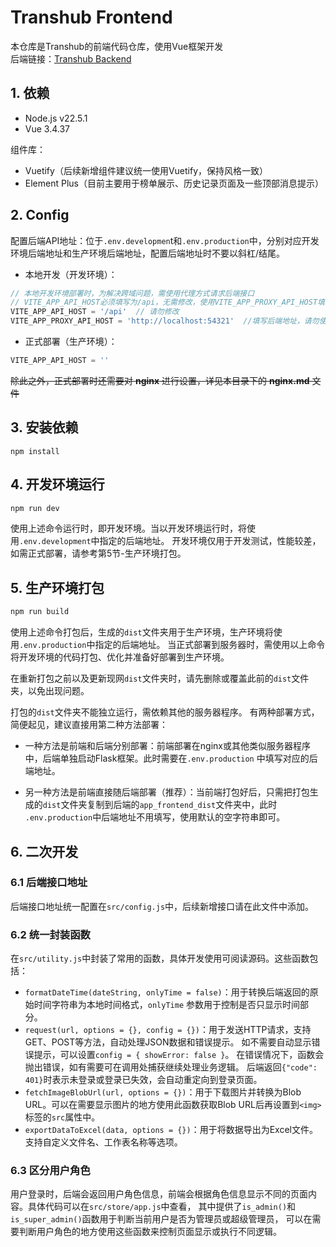 # Transhub Frontend

本仓库是Transhub的前端代码仓库，使用Vue框架开发  
后端链接：[Transhub Backend](https://github.com/litonglab/transhub_backend)

## 1. 依赖

- Node.js v22.5.1
- Vue 3.4.37

组件库：

- Vuetify（后续新增组件建议统一使用Vuetify，保持风格一致）
- Element Plus（目前主要用于榜单展示、历史记录页面及一些顶部消息提示）

## 2. Config

配置后端API地址：位于`.env.developmen`t和`.env.production`中，分别对应开发环境后端地址和生产环境后端地址，配置后端地址时不要以斜杠/结尾。

- 本地开发（开发环境）：

```javascript
// 本地开发环境部署时，为解决跨域问题，需使用代理方式请求后端接口
// VITE_APP_API_HOST必须填写为/api，无需修改，使用VITE_APP_PROXY_API_HOST填写后端地址
VITE_APP_API_HOST = '/api'  // 请勿修改
VITE_APP_PROXY_API_HOST = 'http://localhost:54321'  //填写后端地址，请勿使用斜杠/结尾
```

- 正式部署（生产环境）：

```javascript
VITE_APP_API_HOST = ''
```

~~除此之外，正式部署时还需要对 **nginx** 进行设置，详见本目录下的 **nginx.md** 文件~~

## 3. 安装依赖

```
npm install
```

## 4. 开发环境运行

```bash
npm run dev
```

使用上述命令运行时，即开发环境。当以开发环境运行时，将使用`.env.development`中指定的后端地址。
开发环境仅用于开发测试，性能较差，如需正式部署，请参考第5节-生产环境打包。

## 5. 生产环境打包

```bash
npm run build
```

使用上述命令打包后，生成的`dist`文件夹用于生产环境，生产环境将使用`.env.production`中指定的后端地址。
当正式部署到服务器时，需使用以上命令将开发环境的代码打包、优化并准备好部署到生产环境。

在重新打包之前以及更新现网`dist`文件夹时，请先删除或覆盖此前的`dist`文件夹，以免出现问题。

打包的`dist`文件夹不能独立运行，需依赖其他的服务器程序。
有两种部署方式，简便起见，建议直接用第二种方法部署：

- 一种方法是前端和后端分别部署：前端部署在nginx或其他类似服务器程序中，后端单独启动Flask框架。此时需要在`.env.production`
  中填写对应的后端地址。

- 另一种方法是前端直接随后端部署（推荐）：当前端打包好后，只需把打包生成的`dist`文件夹复制到后端的`app_frontend_dist`文件夹中，此时
  `.env.production`中后端地址不用填写，使用默认的空字符串即可。

## 6. 二次开发

### 6.1 后端接口地址

后端接口地址统一配置在`src/config.js`中，后续新增接口请在此文件中添加。

### 6.2 统一封装函数

在`src/utility.js`中封装了常用的函数，具体开发使用可阅读源码。这些函数包括：

- `formatDateTime(dateString, onlyTime = false)`：用于转换后端返回的原始时间字符串为本地时间格式，`onlyTime`
  参数用于控制是否只显示时间部分。
- `request(url, options = {}, config = {})`：用于发送HTTP请求，支持GET、POST等方法，自动处理JSON数据和错误提示。
  如不需要自动显示错误提示，可以设置`config = { showError: false }`。
  在错误情况下，函数会抛出错误，如有需要可在调用处捕获继续处理业务逻辑。
  后端返回`{"code": 401}`时表示未登录或登录已失效，会自动重定向到登录页面。
- `fetchImageBlobUrl(url, options = {})`：用于下载图片并转换为Blob URL。可以在需要显示图片的地方使用此函数获取Blob
  URL后再设置到`<img>`标签的`src`属性中。
- `exportDataToExcel(data, options = {})`：用于将数据导出为Excel文件。支持自定义文件名、工作表名称等选项。

### 6.3 区分用户角色

用户登录时，后端会返回用户角色信息，前端会根据角色信息显示不同的页面内容。具体代码可以在`src/store/app.js`中查看，
其中提供了`is_admin()`和`is_super_admin()`函数用于判断当前用户是否为管理员或超级管理员，
可以在需要判断用户角色的地方使用这些函数来控制页面显示或执行不同逻辑。